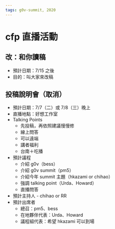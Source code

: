 ```yaml
---
tags: g0v-summit, 2020
---
```

# cfp 直播活動

## 改：和你讀稿
- 預計日期：7/15 之後
- 目的：叫大家來改稿

## 投稿說明會（取消）

- 預計日期：7/7（二）或 7/8（三）晚上
- 直播地點：好想工作室
- Talking Points
    - 先投稿，再依照建議慢慢修
    - 線上問答
    - 可以遠端
    - 講者福利
    - 台南＋吃播
- 預計議程
    - 介紹 g0v（bess）
    - 介紹 g0v summit（pm5）
    - 介紹今年 summit 主題（hkazami or chihao）
    - 強調 talking point（Urda、Howard）
    - 直播問答
- 預計主持人 - chihao or RR
- 預計出席者
    - 總召：pm5、bess
    - 在地夥伴代表：Urda、Howard
    - 議程組代表：希望 hkazami 可以到場
